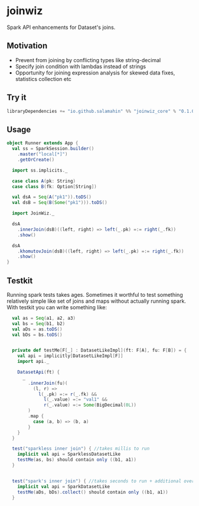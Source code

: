 # joinwiz
Spark API enhancements for Dataset's joins.

## Motivation
* Prevent from joining by conflicting types like string-decimal
* Specify join condition with lambdas instead of strings
* Opportunity for joining expression analysis for skewed data fixes, statistics collection etc

## Try it
```scala
libraryDependencies += "io.github.salamahin" %% "joinwiz_core" % "0.1.0"
```

## Usage

```scala
object Runner extends App {
  val ss = SparkSession.builder()
    .master("local[*]")
    .getOrCreate()

  import ss.implicits._

  case class A(pk: String)
  case class B(fk: Option[String])

  val dsA = Seq(A("pk1")).toDS()
  val dsB = Seq(B(Some("pk1"))).toDS()

  import JoinWiz._

  dsA
    .innerJoin(dsB)((left, right) => left(_.pk) =:= right(_.fk))
    .show()

  dsA
    .khomutovJoin(dsB)((left, right) => left(_.pk) =:= right(_.fk))
    .show()
}
```

## Testkit

Running spark tests takes ages. Sometimes it worthful to test something relatively simple like set of joins and maps
without actually running spark.
With testkit you can write something like:
```scala
  val as = Seq(a1, a2, a3)
  val bs = Seq(b1, b2)
  val aDs = as.toDS()
  val bDs = bs.toDS()


  private def testMe[F[_] : DatasetLikeImpl](ft: F[A], fu: F[B]) = {
    val api = implicitly[DatasetLikeImpl[F]]
    import api._

    DatasetApi(ft) {
      _
        .innerJoin(fu)(
          (l, r) =>
            l(_.pk) =:= r(_.fk) &&
              l(_.value) =:= "val1" &&
              r(_.value) =:= Some(BigDecimal(0L))
        )
        .map {
          case (a, b) => (b, a)
        }
    }
  }

  test("sparkless inner join") { //takes millis to run
    implicit val api = SparklessDatasetLike
    testMe(as, bs) should contain only ((b1, a1))
  }


  test("spark's inner join") { //takes seconds to run + additional overhead for spark initialization
    implicit val api = SparkDatasetLike
    testMe(aDs, bDs).collect() should contain only ((b1, a1))
  }
```
